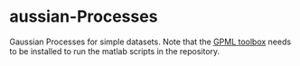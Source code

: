 # aussian-Processes
Gaussian Processes for simple datasets. Note that the [GPML toolbox](http://gaussianprocess.org/gpml/code/matlab/doc/) needs to be installed to run the matlab scripts in the repository.
